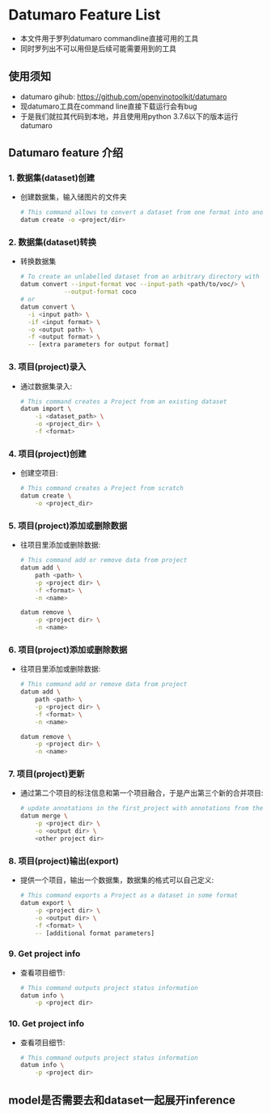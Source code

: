 # Datumaro Feature List

* 本文件用于罗列datumaro commandline直接可用的工具
* 同时罗列出不可以用但是后续可能需要用到的工具

## 使用须知
* datumaro gihub: https://github.com/openvinotoolkit/datumaro
* 现datumaro工具在command line直接下载运行会有bug
* 于是我们就拉其代码到本地，并且使用用python 3.7.6以下的版本运行datumaro

## Datumaro feature 介绍

### 1. 数据集(dataset)创建

- 创建数据集，输入储图片的文件夹
  ```bash
  # This command allows to convert a dataset from one format into another:
  datum create -o <project/dir>
  ```

### 2. 数据集(dataset)转换

- 转换数据集
  ```bash
  # To create an unlabelled dataset from an arbitrary directory with images use ImageDir format:
  datum convert --input-format voc --input-path <path/to/voc/> \
              --output-format coco
  # or
  datum convert \
    -i <input path> \
    -if <input format> \
    -o <output path> \
    -f <output format> \
    -- [extra parameters for output format]
  ```

### 3. 项目(project)录入

- 通过数据集录入:
  ```bash
  # This command creates a Project from an existing dataset
  datum import \
      -i <dataset_path> \
      -o <project_dir> \
      -f <format>
  ```

### 4. 项目(project)创建

- 创建空项目:
  ```bash
  # This command creates a Project from scratch
  datum create \
      -o <project_dir>
  ```

### 5. 项目(project)添加或删除数据

- 往项目里添加或删除数据:
  ```bash
  # This command add or remove data from project
  datum add \
      path <path> \
      -p <project dir> \
      -f <format> \
      -n <name>

  datum remove \
      -p <project dir> \
      -n <name>
  ```
  
### 6. 项目(project)添加或删除数据

- 往项目里添加或删除数据:
  ```bash
  # This command add or remove data from project
  datum add \
      path <path> \
      -p <project dir> \
      -f <format> \
      -n <name>

  datum remove \
      -p <project dir> \
      -n <name>
  ```
  
### 7. 项目(project)更新

- 通过第二个项目的标注信息和第一个项目融合，于是产出第三个新的合并项目:
  ```bash
  # update annotations in the first_project with annotations from the second_project and save the result as merged_project
  datum merge \
      -p <project dir> \
      -o <output dir> \
      <other project dir>
  ```
  
### 8. 项目(project)输出(export)

- 提供一个项目，输出一个数据集，数据集的格式可以自己定义:
  ```bash
  # This command exports a Project as a dataset in some format
  datum export \
      -p <project dir> \
      -o <output dir> \
      -f <format> \
      -- [additional format parameters]
  ```
  
### 9. Get project info

- 查看项目细节:
  ```bash
  # This command outputs project status information
  datum info \
      -p <project dir>
  ```

### 10. Get project info

- 查看项目细节:
  ```bash
  # This command outputs project status information
  datum info \
      -p <project dir>
  ```
  
  
  
## model是否需要去和dataset一起展开inference
## 
  
  
  
  
  
  
